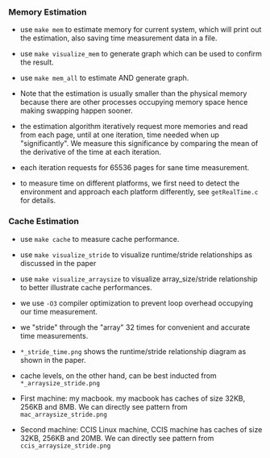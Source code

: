 ### Memory Estimation

- use `make mem` to estimate memory for current system, which will print out the estimation, also saving time measurement data in a file.  

- use `make visualize_mem` to generate graph which can be used to confirm the result. 

- use `make mem_all` to estimate AND generate graph. 

- Note that the estimation is usually smaller than the physical memory because there are other processes occupying memory space hence making swapping happen sooner. 

- the estimation algorithm iteratively request more memories and read from each page, until at one iteration, time needed when up "significantly". We measure this significance by comparing the mean of the derivative of the time at each iteration. 

- each iteration requests for 65536 pages for sane time measurement.

- to measure time on different platforms, we first need to detect the environment and approach each platform differently, see `getRealTime.c` for details.

### Cache Estimation

- use `make cache` to measure cache performance. 

- use `make visualize_stride` to visualize runtime/stride relationships as discussed in the paper

- use `make visualize_arraysize` to visualize array_size/stride relationship to better illustrate cache performances.

- we use `-O3` compiler optimization to prevent loop overhead occupying our time measurement.

- we "stride" through the "array" 32 times for convenient and accurate time measurements.

- `*_stride_time.png` shows the runtime/stride relationship diagram as shown in the paper.

- cache levels, on the other hand, can be best inducted from `*_arraysize_stride.png`

- First machine: my macbook. my macbook has caches of size 32KB, 256KB and 8MB. We can directly see pattern from `mac_arraysize_stride.png`

- Second machine: CCIS Linux machine, CCIS machine has caches of size 32KB, 256KB and 20MB. We can directly see pattern from `ccis_arraysize_stride.png`